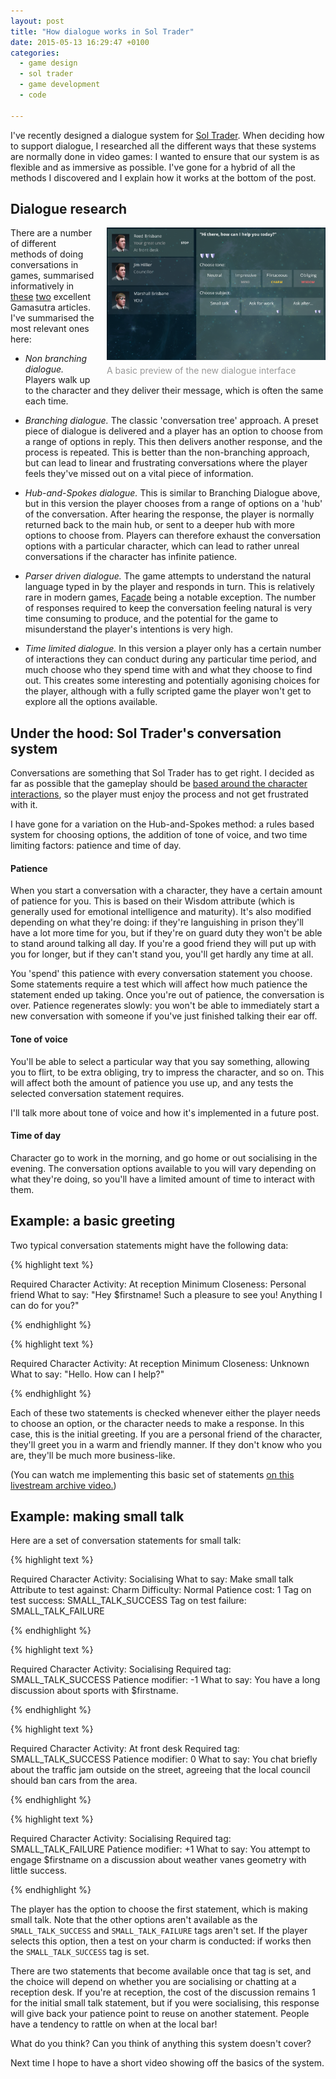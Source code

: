 ```yaml
---
layout: post
title: "How dialogue works in Sol Trader"
date: 2015-05-13 16:29:47 +0100
categories:
  - game design
  - sol trader
  - game development
  - code

---
```


I've recently designed a dialogue system for [Sol Trader](http://soltrader.net). When deciding how to support dialogue, I researched all the different ways that these systems are normally done in video games: I wanted to ensure that our system is as flexible and as immersive as possible. I've gone for a hybrid of all the methods I discovered and I explain how it works at the bottom of the post.

## Dialogue research

<div style='float: right; padding: 0 0 10px 20px; width: 350px'><img src='/files/sol-trader-conversation-preview.png' alt='new conversation preview'/>
<div style='color: #999; padding-top: 5px'>A basic preview of the new dialogue interface</div>
</div>

There are a number of different methods of doing conversations in games, summarised informatively in [these](http://www.gamasutra.com/view/feature/3719/defining_dialogue_systems.php) [two](http://www.gamasutra.com/view/news/114503/Analysis_Conversation_Design_In_Games.php) excellent Gamasutra articles. I've summarised the most relevant ones here:

* *Non branching dialogue.* Players walk up to the character and they deliver their message, which is often the same each time.

* *Branching dialogue.* The classic 'conversation tree' approach. A preset piece of dialogue is delivered and a player has an option to choose from a range of options in reply. This then delivers another response, and the process is repeated. This is better than the non-branching approach, but can lead to linear and frustrating conversations where the player feels they've missed out on a vital piece of information.

* *Hub-and-Spokes dialogue.* This is similar to Branching Dialogue above, but in this version the player chooses from a range of options on a 'hub' of the conversation. After hearing the response, the player is normally returned back to the main hub, or sent to a deeper hub with more options to choose from. Players can therefore exhaust the conversation options with a particular character, which can lead to rather unreal conversations if the character has infinite patience.

* *Parser driven dialogue.* The game attempts to understand the natural language typed in by the player and responds in turn. This is relatively rare in modern games, [Façade](http://www.interactivestory.net) being a notable exception. The number of responses required to keep the conversation feeling natural is very time consuming to produce, and the potential for the game to misunderstand the player's intentions is very high.

* *Time limited dialogue.* In this version a player only has a certain number of interactions they can conduct during any particular time period, and much choose who they spend time with and what they choose to find out. This creates some interesting and potentially agonising choices for the player, although with a fully scripted game the player won't get to explore all the options available.

## Under the hood: Sol Trader's conversation system

Conversations are something that Sol Trader has to get right. I decided as far as possible that the gameplay should be [based around the character interactions](/2015/04/how-to-choose-between-realism-and-fun/), so the player must enjoy the process and not get frustrated with it.

I have gone for a variation on the Hub-and-Spokes method: a rules based system for choosing options, the addition of tone of voice, and two time limiting factors: patience and time of day.

#### Patience

When you start a conversation with a character, they have a certain amount of patience for you. This is based on their Wisdom attribute (which is generally used for emotional intelligence and maturity). It's also modified depending on what they're doing: if they're languishing in prison they'll have a lot more time for you, but if they're on guard duty they won't be able to stand around talking all day. If you're a good friend they will put up with you for longer, but if they can't stand you, you'll get hardly any time at all.

You 'spend' this patience with every conversation statement you choose. Some statements require a test which will affect how much patience the statement ended up taking. Once you're out of patience, the conversation is over. Patience regenerates slowly: you won't be able to immediately start a new conversation with someone if you've just finished talking their ear off.

#### Tone of voice

You'll be able to select a particular way that you say something, allowing you to flirt, to be extra obliging, try to impress the character, and so on. This will affect both the amount of patience you use up, and any tests the selected conversation statement requires.

I'll talk more about tone of voice and how it's implemented in a future post.

#### Time of day

Character go to work in the morning, and go home or out socialising in the evening. The conversation options available to you will vary depending on what they're doing, so you'll have a limited amount of time to interact with them.

## Example: a basic greeting

Two typical conversation statements might have the following data:

{% highlight text %}

Required Character Activity: At reception
Minimum Closeness: Personal friend
What to say: "Hey $firstname! Such a pleasure to see you! Anything I can do for you?"

{% endhighlight %}

{% highlight text %}

Required Character Activity: At reception
Minimum Closeness: Unknown
What to say: "Hello. How can I help?"

{% endhighlight %}

Each of these two statements is checked whenever either the player needs to choose an option, or the character needs to make a response. In this case, this is the initial greeting. If you are a personal friend of the character, they'll greet you in a warm and friendly manner. If they don't know who you are, they'll be much more business-like.

(You can watch me implementing this basic set of statements [on this livestream archive video.](https://www.youtube.com/watch?v=vA0eMnuFq6E))

## Example: making small talk

Here are a set of conversation statements for small talk:

{% highlight text %}

Required Character Activity: Socialising
What to say: Make small talk
Attribute to test against: Charm
Difficulty: Normal
Patience cost: 1
Tag on test success: SMALL_TALK_SUCCESS
Tag on test failure: SMALL_TALK_FAILURE

{% endhighlight %}

{% highlight text %}

Required Character Activity: Socialising
Required tag: SMALL_TALK_SUCCESS
Patience modifier: -1
What to say: You have a long discussion about sports with $firstname.

{% endhighlight %}

{% highlight text %}

Required Character Activity: At front desk
Required tag: SMALL_TALK_SUCCESS
Patience modifier: 0
What to say: You chat briefly about the traffic jam outside on the street, agreeing that the local council should ban cars from the area.

{% endhighlight %}

{% highlight text %}

Required Character Activity: Socialising
Required tag: SMALL_TALK_FAILURE
Patience modifier: +1
What to say: You attempt to engage $firstname on a discussion about weather vanes geometry with little success.

{% endhighlight %}

The player has the option to choose the first statement, which is making small talk. Note that the other options aren't available as the `SMALL_TALK_SUCCESS` and `SMALL_TALK_FAILURE` tags aren't set. If the player selects this option, then a test on your charm is conducted: if works then the `SMALL_TALK_SUCCESS` tag is set.

There are two statements that become available once that tag is set, and the choice will depend on whether you are socialising or chatting at a reception desk. If you're at reception, the cost of the discussion remains 1 for the initial small talk statement, but if you were socialising, this response will give back your patience point to reuse on another statement. People have a tendency to rattle on when at the local bar!

What do you think? Can you think of anything this system doesn't cover?

Next time I hope to have a short video showing off the basics of the system.
